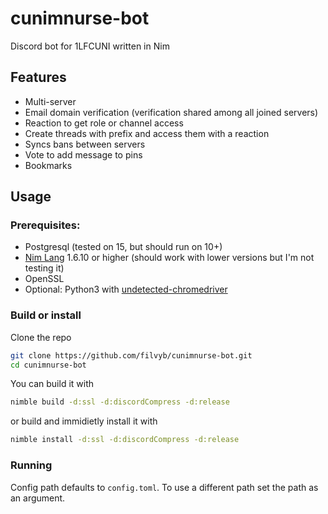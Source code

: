 # cunimnurse-bot
Discord bot for 1LFCUNI written in Nim

## Features
- Multi-server
- Email domain verification (verification shared among all joined servers)
- Reaction to get role or channel access
- Create threads with prefix and access them with a reaction
- Syncs bans between servers
- Vote to add message to pins
- Bookmarks

## Usage
### Prerequisites:
* Postgresql (tested on 15, but should run on 10+)
* [Nim Lang](https://nim-lang.org/install.html) 1.6.10 or higher (should work with lower versions but I'm not testing it)
* OpenSSL
* Optional: Python3 with [undetected-chromedriver](https://github.com/ultrafunkamsterdam/undetected-chromedriver)

### Build or install
Clone the repo
```bash
git clone https://github.com/filvyb/cunimnurse-bot.git
cd cunimnurse-bot
```
You can build it with
```bash
nimble build -d:ssl -d:discordCompress -d:release
```
or build and immidietly install it with
```bash
nimble install -d:ssl -d:discordCompress -d:release
```

### Running
Config path defaults to `config.toml`. To use a different path set the path as an argument.
